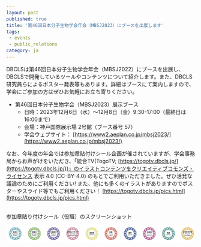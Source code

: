 ```yaml
---
layout: post
published: true
title: '第46回日本分子生物学会年会（MBSJ2023）にブースを出展します'
tags:
 - events
 - public_relations
category: ja
---
```

DBCLSは第46回日本分子生物学会年会（MBSJ2022）にブースを出展し、DBCLSで開発しているツールやコンテンツについて紹介します。また、DBCLS研究員らによるポスター発表等もあります。詳細はブースにて案内しますので、学会にご参加の方はぜひお気軽にお立ち寄りください。<br/>

- 第46回日本分子生物学会（MBSJ2023）展示ブース
  - 日時：2023年12月6日（水）～12月8日（金）9:30-17:00（最終日は16:00まで）　　　
  - 会場：神⼾国際展⽰場 2号館（ブース番号 57）
  - 学会ウェブサイト： [https://www2.aeplan.co.jp/mbsj2023/](https://www2.aeplan.co.jp/mbsj2023/)
    
なお、今年度の年会では参加章貼付けシール企画が催されていますが、学会事務局からお声がけをいただき、「統合TV(TogoTV; [https://togotv.dbcls.jp/](https://togotv.dbcls.jp/))」のイラストコンテンツをクリエイティブコモンズ・ライセンス 表示 4.0 (CC-BY-4.0) のもとでご利用いただきました。ぜひ活発な議論のためにご利用ください!
また、他にも多くのイラストがありますのでポスターやスライド等でもご利用ください！
[https://togotv.dbcls.jp/pics.html](https://togotv.dbcls.jp/pics.html)

<br/>
参加章貼り付けシール（役職）のスクリーンショット

![TogoTV](https://raw.githubusercontent.com/dbcls/website/master/img/news_assets/20231130_TogoTV.png)
